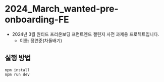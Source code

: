 # 2024_March_wanted-pre-onboarding-FE

- 2024년 3월 원티드 프리온보딩 프런트엔드 챌린지 사전 과제용 프로젝트입니다.
    - 이름: 정연준(차돌배기)
    
## 실행 방법

```
npm install
npm run dev
```